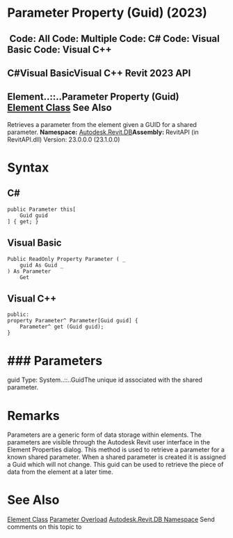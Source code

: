 # Parameter Property (Guid) (2023)

﻿
 Code: All Code: Multiple Code: C# Code: Visual Basic Code: Visual C++   
---  
C#Visual BasicVisual C++
Revit 2023 API  
---  
Element..::..Parameter Property (Guid)  
[Element Class](eb16114f-69ea-f4de-0d0d-f7388b105a16.md "Element Class") See Also  
---  
Retrieves a parameter from the element given a GUID for a shared parameter.
**Namespace:** [Autodesk.Revit.DB](87546ba7-461b-c646-cbb1-2cb8f5bff8b2.md "Autodesk.Revit.DB Namespace")**Assembly:** RevitAPI (in RevitAPI.dll) Version: 23.0.0.0 (23.1.0.0)
# Syntax
C#  
---  
```text
public Parameter this[
	Guid guid
] { get; }
```
  
Visual Basic  
---  
```text
Public ReadOnly Property Parameter ( _
	guid As Guid _
) As Parameter
	Get
```
  
Visual C++  
---  
```text
public:
property Parameter^ Parameter[Guid guid] {
	Parameter^ get (Guid guid);
}
```
  
# ### Parameters
guid
    Type: System..::..GuidThe unique id associated with the shared parameter.
# Remarks
Parameters are a generic form of data storage within elements. The parameters are visible through the Autodesk Revit user interface in the Element Properties dialog. This method is used to retrieve a parameter for a known shared parameter. When a shared parameter is created it is assigned a Guid which will not change. This guid can be used to retrieve the piece of data from the element at a later time.
# See Also
[Element Class](eb16114f-69ea-f4de-0d0d-f7388b105a16.md "Element Class")
[Parameter Overload](a742d71a-b415-9e99-2978-abd3b5bae7f2.md "Parameter Property")
[Autodesk.Revit.DB Namespace](87546ba7-461b-c646-cbb1-2cb8f5bff8b2.md "Autodesk.Revit.DB Namespace")
Send comments on this topic to 
